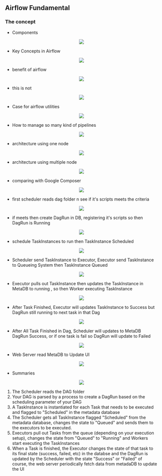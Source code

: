 ## Airflow Fundamental
### The concept

- Components
<p align="center">
   <img src="airflow_img/1_im.png">
</p>

- Key Concepts in Airflow
<p align="center">
   <img src="airflow_img/2_im.png">
</p>

- benefit of airflow
<p align="center">
   <img src="airflow_img/3_im.png">
</p>

- this is not
<p align="center">
   <img src="airflow_img/4_im.png">
</p>

- Case for airflow utilities
<p align="center">
   <img src="airflow_img/5_im.png">
</p>

- How to manage so many kind of pipelines
<p align="center">
   <img src="airflow_img/6_im.png">
</p>

- architecture using one node
<p align="center">
   <img src="airflow_img/7_im.png">
</p>

- architecture using multiple node
<p align="center">
   <img src="airflow_img/8_im.png">
</p>

- comparing with Google Composer
<p align="center">
   <img src="airflow_img/architecture_composer_gcp.svg">
</p>

- first scheduler reads dag folder n see if it's scripts meets the criteria
<p align="center">
   <img src="airflow_img/9_im.png">
</p>

- if meets then create DagRun in DB, registering it's scripts so then DagRun is Running
<p align="center">
   <img src="airflow_img/10_im.png">
</p>

- schedule TaskInstances to run then TaskInstance Scheduled
<p align="center">
   <img src="airflow_img/11_im.png">
</p>

- Scheduler send TaskInstance to Executor, Executor send TaskInstance to Queueing System then TaskInstance Queued
<p align="center">
   <img src="airflow_img/12_im.png">
</p>

- Executor pulls out TaskInstance then updates the TaskInstance in MetaDB to running , so then Worker executing TaskInstance
<p align="center">
   <img src="airflow_img/13_im.png">
</p>

- After Task Finished, Executor will updates TaskInstance to Success but DagRun still running to next task in that Dag
<p align="center">
   <img src="airflow_img/14_im.png">
</p>

- After All Task Finished in Dag, Scheduler will updates to MetaDB DagRun Success, or if one task is fail so DagRun will update to Failed
<p align="center">
   <img src="airflow_img/15_im.png">
</p>

- Web Server read MetaDB to Update UI
<p align="center">
   <img src="airflow_img/16_im.png">
</p>

- Summaries
<p align="center">
   <img src="airflow_img/18_im.png">
</p>

1. The Scheduler reads the DAG folder
2. Your DAG is parsed by a process to create a DagRun based on the scheduling parameter of your DAG
3. A TaskInstance is instantiated for each Task that needs to be executed and flagged to "Scheduled" in the metadata database
4. The Scheduler gets all TaskInstance flagged "Scheduled" from the metadata database, changes the state to "Queued" and sends them to the executors to be executed.
5. Executors pull out Tasks from the queue (depending on your execution setup), changes the state from "Queued" to "Running" and Workers start executing the TaskInstances
6. When a Task is finished, the Executor changes the state of that task to its final state (success, failed, etc) in the databse and the DagRun is updated by the Scheduler with the state "Success" or "Failed" of course, the web server periodically fetch data from metadaDB to update the UI